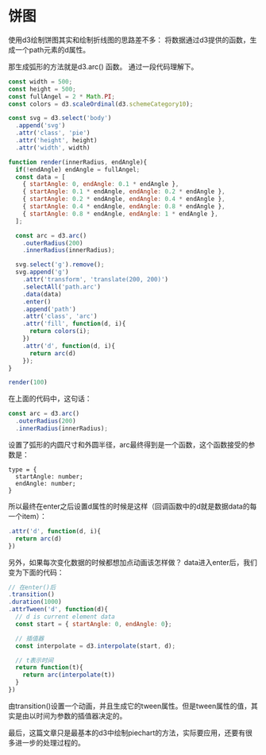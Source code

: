 # 饼图
使用d3绘制饼图其实和绘制折线图的思路差不多：
将数据通过d3提供的函数，生成一个path元素的d属性。


那生成弧形的方法就是d3.arc() 函数。
通过一段代码理解下。
```js
const width = 500;
const height = 500;
const fullAngel = 2 * Math.PI;
const colors = d3.scaleOrdinal(d3.schemeCategory10);

const svg = d3.select('body')
  .append('svg')
  .attr('class', 'pie')
  .attr('height', height)
  .attr('width', width)

function render(innerRadius, endAngle){
  if(!endAngle) endAngle = fullAngel;
  const data = [
    { startAngle: 0, endAngle: 0.1 * endAngle },
    { startAngle: 0.1 * endAngle, endAngle: 0.2 * endAngle },
    { startAngle: 0.2 * endAngle, endAngle: 0.4 * endAngle },
    { startAngle: 0.4 * endAngle, endAngle: 0.8 * endAngle },
    { startAngle: 0.8 * endAngle, endAngle: 1 * endAngle },
  ];

  const arc = d3.arc()
    .outerRadius(200)
    .innerRadius(innerRadius);

  svg.select('g').remove();
  svg.append('g')
    .attr('transform', 'translate(200, 200)')
    .selectAll('path.arc')
    .data(data)
    .enter()
    .append('path')
    .attr('class', 'arc')
    .attr('fill', function(d, i){
      return colors(i);
    })
    .attr('d', function(d, i){
      return arc(d)
    });
}

render(100)

```

在上面的代码中，这句话：
```js
const arc = d3.arc()
  .outerRadius(200)
  .innerRadius(innerRadius);
```
设置了弧形的内圆尺寸和外圆半径，arc最终得到是一个函数，这个函数接受的参数是：
```
type = { 
  startAngle: number;
  endAngle: number;
}

```
所以最终在enter之后设置d属性的时候是这样（回调函数中的d就是数据data的每一个item）：
```js
.attr('d', function(d, i){
  return arc(d)
})
```

另外，如果每次变化数据的时候都想加点动画该怎样做？
data进入enter后，我们变为下面的代码：
```js
// 在enter()后 
.transition()
.duration(1000)
.attrTween('d', function(d){
  // d is current element data
  const start = { startAngle: 0, endAngle: 0};

  // 插值器
  const interpolate = d3.interpolate(start, d);

  // t表示时间
  return function(t){
    return arc(interpolate(t))
  }
})

```
由transition()设置一个动画，并且生成它的tween属性。但是tween属性的值，其实是由以时间为参数的插值器决定的。

最后，这篇文章只是最基本的d3中绘制piechart的方法，实际要应用，还要有很多进一步的处理过程的。

